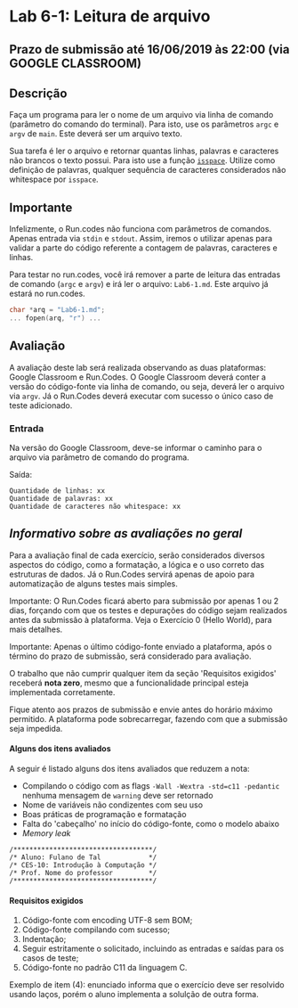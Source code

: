 # Lab 6-1: Leitura de arquivo

## Prazo de submissão até 16/06/2019 às 22:00 (via GOOGLE CLASSROOM)

## Descrição

Faça um programa para ler o nome de um arquivo via linha de comando (parâmetro do comando do terminal). Para isto, use os parâmetros `argc` e `argv` de `main`.
Este deverá ser um arquivo texto.

Sua tarefa é ler o arquivo e retornar quantas linhas, palavras e caracteres não brancos o texto possui. Para isto use a função [`isspace`](https://en.cppreference.com/w/c/string/byte/isspace). Utilize como definição de palavras, qualquer sequência de caracteres considerados não whitespace por `isspace`.

## Importante

Infelizmente, o Run.codes não funciona com parâmetros de comandos. Apenas entrada via `stdin` e `stdout`. Assim, iremos o utilizar apenas para validar a parte do código referente a contagem de palavras, caracteres e linhas.

Para testar no run.codes, você irá remover a parte de leitura das entradas de comando (`argc` e `argv`) e irá ler o arquivo: `Lab6-1.md`. Este arquivo já estará no run.codes.

```c
char *arq = "Lab6-1.md";
... fopen(arq, "r") ...
```

## Avaliação

A avaliação deste lab será realizada observando as duas plataformas: Google Classroom e Run.Codes.
O Google Classroom deverá conter a versão do código-fonte via linha de comando, ou seja, deverá ler o arquivo via `argv`.
Já o Run.Codes deverá executar com sucesso o único caso de teste adicionado.

### Entrada

Na versão do Google Classroom, deve-se informar o caminho para o arquivo via parâmetro de comando do programa.

Saída:

```text
Quantidade de linhas: xx
Quantidade de palavras: xx
Quantidade de caracteres não whitespace: xx
```

## *Informativo sobre as avaliações no geral*

Para a avaliação final de cada exercício, serão considerados diversos aspectos do código, como a formatação, a lógica e o uso correto das estruturas de dados. Já o Run.Codes servirá apenas de apoio para automatização de alguns testes mais simples.

Importante: O Run.Codes ficará aberto para submissão por apenas 1 ou 2 dias, forçando com que os testes e depurações do código sejam realizados antes da submissão à plataforma. Veja o Exercício 0 (Hello World), para mais detalhes.

Importante: Apenas o último código-fonte enviado a plataforma, após o término do prazo de submissão, será considerado para avaliação.

O trabalho que não cumprir qualquer item da seção 'Requisitos exigidos' receberá **nota zero**, mesmo que a funcionalidade principal esteja implementada corretamente.

Fique atento aos prazos de submissão e envie antes do horário máximo permitido. A plataforma pode sobrecarregar, fazendo com que a submissão seja impedida.

#### Alguns dos itens avaliados

A seguir é listado alguns dos itens avaliados que reduzem a nota:

- Compilando o código com as flags `-Wall -Wextra -std=c11 -pedantic` nenhuma mensagem de `warning` deve ser retornado
- Nome de variáveis não condizentes com seu uso
- Boas práticas de programação e formatação
- Falta do 'cabeçalho' no início do código-fonte, como o modelo abaixo
- *Memory leak*

```text
/***********************************/
/* Aluno: Fulano de Tal            */
/* CES-10: Introdução à Computação */
/* Prof. Nome do professor         */
/***********************************/
```

#### Requisitos exigidos

1. Código-fonte com encoding UTF-8 sem BOM;
2. Código-fonte compilando com sucesso;
3. Indentação;
4. Seguir estritamente o solicitado, incluindo as entradas e saídas para os casos de teste;
5. Código-fonte no padrão C11 da linguagem C.

Exemplo de item (4): enunciado informa que o exercício deve ser resolvido usando laços, porém o aluno implementa a solulção de outra forma.
